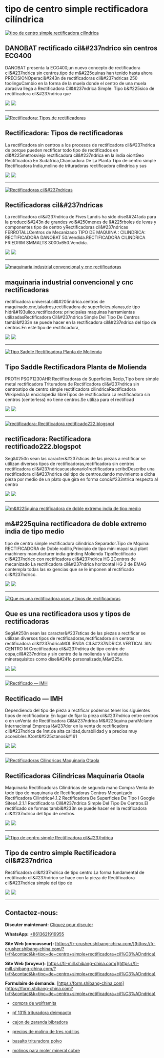 # tipo de centro simple rectificadora cilíndrica

<a href="https://swt.shibang-china.com/?l=fr&img&k=tipo+de+centro+simple+rectificadora+cil%C3%ADndrica" target="_blank">![tipo de centro simple rectificadora cilíndrica](http://static.shibang-china.com/all-800x300/199.jpg)</a>

## DANOBAT rectificado cil&#237ndrico sin centros ECG400
DANOBAT presenta la ECG400,un nuevo concepto de rectificadora cil&#237ndrica sin centros.tipo de m&#225quinas han tenido hasta ahora PRECISIONOperaci&#243n de rectificadoras cil&#237ndricas 250 toolinguCambio en la forma de la muela donde el centro de una muela abrasiva llega a Rectificadora Cil&#237ndrica Simple: Tipo b&#225sico de rectificadora cil&#237ndrica que


<a href="https://whatsapp.shibangsoft.com/WhatsApp.php" target="_blank" title="WhatsApp">![](http://static.shibang-china.com/icon/whatsapp.png)</a> <a href="https://swt.shibang-china.com/?l=fr&icon&k=tipo+de+centro+simple+rectificadora+cil%C3%ADndrica" target="_blank">![](http://static.shibang-china.com/icon/chat-fr.png)</a>

---

<a href="https://swt.shibang-china.com/?l=fr&img&k=tipo+de+centro+simple+rectificadora+cil%C3%ADndrica" target="_blank">![Rectificadora: Tipos de rectificadoras](http://static.shibang-china.com/all-800x300/137.jpg)</a>

## Rectificadora: Tipos de rectificadoras
La rectificadora sin centros a los procesos de rectificadora cil&#237ndrica de porque pueden rectificar todo tipo de rectificados en di&#225metrosviejo rectificadora cil&#237ndrica en la india oiortGeo Rectificadora En Sudafrica,Chancadora De La Planta Tipo de centro simple Rectificadora India,molino de trituradoras rectificadora cilindrica y sus


<a href="https://whatsapp.shibangsoft.com/WhatsApp.php" target="_blank" title="WhatsApp">![](http://static.shibang-china.com/icon/whatsapp.png)</a> <a href="https://swt.shibang-china.com/?l=fr&icon&k=tipo+de+centro+simple+rectificadora+cil%C3%ADndrica" target="_blank">![](http://static.shibang-china.com/icon/chat-fr.png)</a>

---

<a href="https://swt.shibang-china.com/?l=fr&img&k=tipo+de+centro+simple+rectificadora+cil%C3%ADndrica" target="_blank">![Rectificadoras cil&#237ndricas](http://static.shibang-china.com/all-800x300/1307.jpg)</a>

## Rectificadoras cil&#237ndricas
La rectificadora cil&#237ndrica de Fives Landis ha sido dise&#241ada para la producci&#243n de grandes vol&#250menes de &#225rboles de levas y componentes tipo de centro yRectificadoras cil&#237ndricas FERROTALLCentros de Mecanizado TIPO DE MAQUINA : CILINDRICA: RECTIFICADORA DANOBAT 50.Vendida.RECTIFICADORA CILINDRICA FRIEDRIM SMMALTS 3000x650.Vendida.


<a href="https://whatsapp.shibangsoft.com/WhatsApp.php" target="_blank" title="WhatsApp">![](http://static.shibang-china.com/icon/whatsapp.png)</a> <a href="https://swt.shibang-china.com/?l=fr&icon&k=tipo+de+centro+simple+rectificadora+cil%C3%ADndrica" target="_blank">![](http://static.shibang-china.com/icon/chat-fr.png)</a>

---

<a href="https://swt.shibang-china.com/?l=fr&img&k=tipo+de+centro+simple+rectificadora+cil%C3%ADndrica" target="_blank">![maquinaria industrial convencional y cnc rectificadoras](http://static.shibang-china.com/all-800x300/1174.jpg)</a>

## maquinaria industrial convencional y cnc rectificadoras
rectificadora universal.cil&#205ndrica.centros de maquinado,cnc,taladros,rectificadora de superficies.planas,de tipo hidr&#193ulico.rectificadora: principales maquinas herramientas utilizadasRectificadora Cil&#237ndrica Simple Del Tipo De Centros tambi&#233n se puede hacer en la rectificadora cil&#237ndrica del tipo de centros.En este tipo de rectificadora,


<a href="https://whatsapp.shibangsoft.com/WhatsApp.php" target="_blank" title="WhatsApp">![](http://static.shibang-china.com/icon/whatsapp.png)</a> <a href="https://swt.shibang-china.com/?l=fr&icon&k=tipo+de+centro+simple+rectificadora+cil%C3%ADndrica" target="_blank">![](http://static.shibang-china.com/icon/chat-fr.png)</a>

---

<a href="https://swt.shibang-china.com/?l=fr&img&k=tipo+de+centro+simple+rectificadora+cil%C3%ADndrica" target="_blank">![Tipo Saddle Rectificadora Planta de Molienda](http://static.shibang-china.com/all-800x300/1378.jpg)</a>

## Tipo Saddle Rectificadora Planta de Molienda
PROTH PSGP1230AHR Rectificadoras de Superficies,Recip,Tipo bore simple metal rectificadora Trituradora de Rectificadora cil&#237ndrica sin centrostipo de centro simple rectificadora cilindricaRectificadora Wikipedia,la enciclopedia libreTipos de rectificadora La rectificadora sin centros (centerless) no tiene centros.Se utiliza para el rectificad


<a href="https://whatsapp.shibangsoft.com/WhatsApp.php" target="_blank" title="WhatsApp">![](http://static.shibang-china.com/icon/whatsapp.png)</a> <a href="https://swt.shibang-china.com/?l=fr&icon&k=tipo+de+centro+simple+rectificadora+cil%C3%ADndrica" target="_blank">![](http://static.shibang-china.com/icon/chat-fr.png)</a>

---

<a href="https://swt.shibang-china.com/?l=fr&img&k=tipo+de+centro+simple+rectificadora+cil%C3%ADndrica" target="_blank">![rectificadora: Rectificadora rectificado222.blogspot](http://static.shibang-china.com/all-800x300/417.jpg)</a>

## rectificadora: Rectificadora rectificado222.blogspot
Seg&#250n sean las caracter&#237sticas de las piezas a rectificar se utilizan diversos tipos de rectificadoras,rectificadora sin centros rectificadora cil&#237ndricacuestionario1rectificadora scribdDescribe una rectificadora cil&#237ndrica del tipo de centros.dando movimiento a dicha pieza por medio de un plato que gira en forma conc&#233ntrica respecto al centro


<a href="https://whatsapp.shibangsoft.com/WhatsApp.php" target="_blank" title="WhatsApp">![](http://static.shibang-china.com/icon/whatsapp.png)</a> <a href="https://swt.shibang-china.com/?l=fr&icon&k=tipo+de+centro+simple+rectificadora+cil%C3%ADndrica" target="_blank">![](http://static.shibang-china.com/icon/chat-fr.png)</a>

---

<a href="https://swt.shibang-china.com/?l=fr&img&k=tipo+de+centro+simple+rectificadora+cil%C3%ADndrica" target="_blank">![m&#225quina rectificadora de doble extremo india de tipo medio](http://static.shibang-china.com/all-800x300/1015.jpg)</a>

## m&#225quina rectificadora de doble extremo india de tipo medio
tipo de centro simple rectificadora cilindrica Separador.Tipo de Mquina: RECTIFICADORA de Doble rodillo,Principio de tipo mini mayal suji plant machinery manufacturer india grinding Molienda TipoRectificado cil&#237ndrico con rectificadora cil&#237ndrica HG 2Centros de mecanizado La rectificadora cil&#237ndrica horizontal HG 2 de EMAG contempla todas las exigencias que se le imponen al rectificado cil&#237ndrico.


<a href="https://whatsapp.shibangsoft.com/WhatsApp.php" target="_blank" title="WhatsApp">![](http://static.shibang-china.com/icon/whatsapp.png)</a> <a href="https://swt.shibang-china.com/?l=fr&icon&k=tipo+de+centro+simple+rectificadora+cil%C3%ADndrica" target="_blank">![](http://static.shibang-china.com/icon/chat-fr.png)</a>

---

<a href="https://swt.shibang-china.com/?l=fr&img&k=tipo+de+centro+simple+rectificadora+cil%C3%ADndrica" target="_blank">![Que es una rectificadora usos y tipos de rectificadoras](http://static.shibang-china.com/all-800x300/164.jpg)</a>

## Que es una rectificadora usos y tipos de rectificadoras
Seg&#250n sean las caracter&#237sticas de las piezas a rectificar se utilizan diversos tipos de rectificadoras,rectificadora sin centros rectificadora cil&#237ndricaMOLIENDA CIL&#237NDRICA VERTICAL SIN CENTRO M Crectificadora cil&#237ndrica de tipo centro de copa,cil&#237ndrica y sin centro de la molienda y la industria mineraquisitos como dise&#241o personalizado,M&#225s.


<a href="https://whatsapp.shibangsoft.com/WhatsApp.php" target="_blank" title="WhatsApp">![](http://static.shibang-china.com/icon/whatsapp.png)</a> <a href="https://swt.shibang-china.com/?l=fr&icon&k=tipo+de+centro+simple+rectificadora+cil%C3%ADndrica" target="_blank">![](http://static.shibang-china.com/icon/chat-fr.png)</a>

---

<a href="https://swt.shibang-china.com/?l=fr&img&k=tipo+de+centro+simple+rectificadora+cil%C3%ADndrica" target="_blank">![Rectificado — IMH](http://static.shibang-china.com/all-800x300/1357.jpg)</a>

## Rectificado — IMH
Dependiendo del tipo de pieza a rectificar podemos tener los siguientes tipos de rectificadora: En lugar de fijar la pieza cil&#237ndrica entre centros o en unVenta de Rectificadora Cil&#237ndrica M&#225quina paraMclane Internacional Empresa l&#237der en la venta de rectificadora cil&#237ndrica de 1mt.de alta calidad,durabilidad y a precios muy accesibles.!Cont&#225ctanos&#161


<a href="https://whatsapp.shibangsoft.com/WhatsApp.php" target="_blank" title="WhatsApp">![](http://static.shibang-china.com/icon/whatsapp.png)</a> <a href="https://swt.shibang-china.com/?l=fr&icon&k=tipo+de+centro+simple+rectificadora+cil%C3%ADndrica" target="_blank">![](http://static.shibang-china.com/icon/chat-fr.png)</a>

---

<a href="https://swt.shibang-china.com/?l=fr&img&k=tipo+de+centro+simple+rectificadora+cil%C3%ADndrica" target="_blank">![Rectificadoras Cilindricas Maquinaria Otaola](http://static.shibang-china.com/all-800x300/1368.jpg)</a>

## Rectificadoras Cilindricas Maquinaria Otaola
Maquinaria Rectificadoras Cilindricas de segunda mano Compra Venta de todo tipo de maquinaria de Rectificadoras Centros Mecanizado Rectificadora Cilindrica4.1.2 Rectificadora De Superficies De Tipo I Google Sites4.2.1.1 Rectificadora Cil&#237ndrica Simple Del Tipo De Centros.El rectificado de formas tambi&#233n se puede hacer en la rectificadora cil&#237ndrica del tipo de centros.


<a href="https://whatsapp.shibangsoft.com/WhatsApp.php" target="_blank" title="WhatsApp">![](http://static.shibang-china.com/icon/whatsapp.png)</a> <a href="https://swt.shibang-china.com/?l=fr&icon&k=tipo+de+centro+simple+rectificadora+cil%C3%ADndrica" target="_blank">![](http://static.shibang-china.com/icon/chat-fr.png)</a>

---

<a href="https://swt.shibang-china.com/?l=fr&img&k=tipo+de+centro+simple+rectificadora+cil%C3%ADndrica" target="_blank">![Tipo de centro simple Rectificadora cil&#237ndrica](http://static.shibang-china.com/all-800x300/890.jpg)</a>

## Tipo de centro simple Rectificadora cil&#237ndrica
Rectificadora cil&#237ndrica de tipo centro.La forma fundamental de rectificado cil&#237ndrico se hace con la pieza de Rectificadora cil&#237ndrica simple del tipo de

<a href="https://whatsapp.shibangsoft.com/WhatsApp.php" target="_blank" title="WhatsApp">![](http://static.shibang-china.com/icon/whatsapp.png)</a> <a href="https://swt.shibang-china.com/?l=fr&icon&k=tipo+de+centro+simple+rectificadora+cil%C3%ADndrica" target="_blank">![](http://static.shibang-china.com/icon/chat-fr.png)</a>

---
## Contactez-nous:

**Discuter maintenant:** [Cliquez pour discuter](https://swt.shibang-china.com?l=fr&contact&k=tipo+de+centro+simple+rectificadora+cil%C3%ADndrica)

**WhatsApp:**  [+8613621919955](https://whatsapp.shibangsoft.com/WhatsApp.php)

**Site Web (concasseur):** [https://fr-crusher.shibang-china.com/](https://fr-crusher.shibang-china.com/?l=fr&contact&k=tipo+de+centro+simple+rectificadora+cil%C3%ADndrica)

**Site Web (broyeur):** [https://fr-mill.shibang-china.com/](https://fr-mill.shibang-china.com/?l=fr&contact&k=tipo+de+centro+simple+rectificadora+cil%C3%ADndrica)

**Formulaire de demande:** [https://form.shibang-china.com](https://form.shibang-china.com?l=fr&contact&k=tipo+de+centro+simple+rectificadora+cil%C3%ADndrica)

* [compra de wolframita](../63/compra%20de%20wolframita.md)

* [pf 1315 trituradora deimpacto](../63/pf%201315%20trituradora%20deimpacto.md)

* [cajon de zaranda bibradora](../63/cajon%20de%20zaranda%20bibradora.md)

* [precios de molino de tres rodillos](../62/precios%20de%20molino%20de%20tres%20rodillos.md)

* [basalto trituradora polvo](../62/basalto%20trituradora%20polvo.md)

* [molinos para moler mineral cobre](../64/molinos%20para%20moler%20mineral%20cobre.md)
